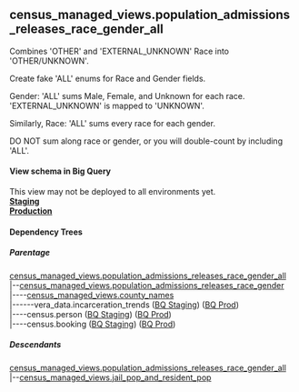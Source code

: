 ## census_managed_views.population_admissions_releases_race_gender_all

Combines 'OTHER' and 'EXTERNAL_UNKNOWN' Race into 'OTHER/UNKNOWN'.

Create fake 'ALL' enums for Race and Gender fields.

Gender: 'ALL' sums Male, Female, and Unknown for each race.
'EXTERNAL_UNKNOWN' is mapped to 'UNKNOWN'.

Similarly, Race: 'ALL' sums every race for each gender.

DO NOT sum along race or gender, or you will double-count by including 'ALL'.


#### View schema in Big Query
This view may not be deployed to all environments yet.<br/>
[**Staging**](https://console.cloud.google.com/bigquery?pli=1&p=recidiviz-staging&page=table&project=recidiviz-staging&d=census_managed_views&t=population_admissions_releases_race_gender_all)
<br/>
[**Production**](https://console.cloud.google.com/bigquery?pli=1&p=recidiviz-123&page=table&project=recidiviz-123&d=census_managed_views&t=population_admissions_releases_race_gender_all)
<br/>

#### Dependency Trees

##### Parentage
[census_managed_views.population_admissions_releases_race_gender_all](../census_managed_views/population_admissions_releases_race_gender_all.md) <br/>
|--[census_managed_views.population_admissions_releases_race_gender](../census_managed_views/population_admissions_releases_race_gender.md) <br/>
|----[census_managed_views.county_names](../census_managed_views/county_names.md) <br/>
|------vera_data.incarceration_trends ([BQ Staging](https://console.cloud.google.com/bigquery?pli=1&p=recidiviz-staging&page=table&project=recidiviz-staging&d=vera_data&t=incarceration_trends)) ([BQ Prod](https://console.cloud.google.com/bigquery?pli=1&p=recidiviz-123&page=table&project=recidiviz-123&d=vera_data&t=incarceration_trends)) <br/>
|----census.person ([BQ Staging](https://console.cloud.google.com/bigquery?pli=1&p=recidiviz-staging&page=table&project=recidiviz-staging&d=census&t=person)) ([BQ Prod](https://console.cloud.google.com/bigquery?pli=1&p=recidiviz-123&page=table&project=recidiviz-123&d=census&t=person)) <br/>
|----census.booking ([BQ Staging](https://console.cloud.google.com/bigquery?pli=1&p=recidiviz-staging&page=table&project=recidiviz-staging&d=census&t=booking)) ([BQ Prod](https://console.cloud.google.com/bigquery?pli=1&p=recidiviz-123&page=table&project=recidiviz-123&d=census&t=booking)) <br/>


##### Descendants
[census_managed_views.population_admissions_releases_race_gender_all](../census_managed_views/population_admissions_releases_race_gender_all.md) <br/>
|--[census_managed_views.jail_pop_and_resident_pop](../census_managed_views/jail_pop_and_resident_pop.md) <br/>

